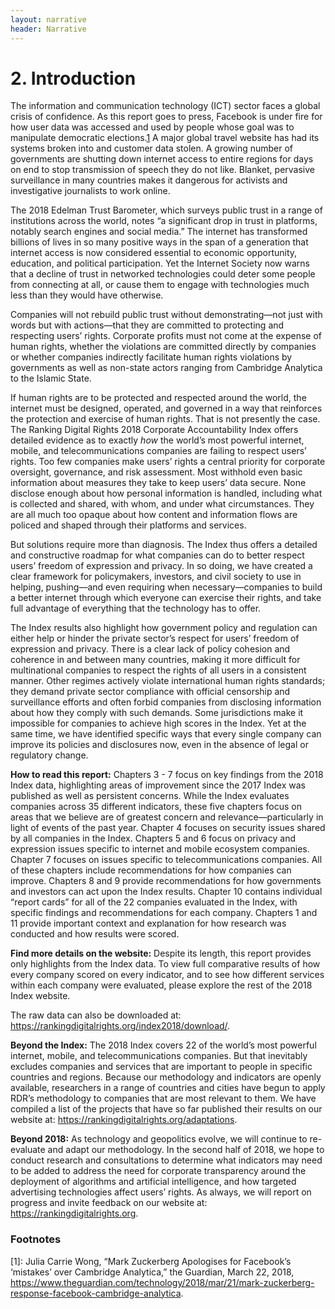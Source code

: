 ```yaml
---
layout: narrative
header: Narrative
---
```


# 2. Introduction

The information and communication technology (ICT) sector faces a global crisis of confidence. As this report goes to press, Facebook is under fire for how user data was accessed and used by people whose goal was to manipulate democratic elections.[1](1) A major global travel website has had its systems broken into and customer data stolen. A growing number of governments are shutting down internet access to entire regions for days on end to stop transmission of speech they do not like. Blanket, pervasive surveillance in many countries makes it dangerous for activists and investigative journalists to work online.

The 2018 Edelman Trust Barometer, which surveys public trust in a range of institutions across the world, notes “a significant drop in trust in platforms, notably search engines and social media.” The internet has transformed billions of lives in so many positive ways in the span of a generation that internet access is now considered essential to economic opportunity, education, and political participation. Yet the Internet Society now warns that a decline of trust in networked technologies could deter some people from connecting at all, or cause them to engage with technologies much less than they would have otherwise.

Companies will not rebuild public trust without demonstrating—not just with words but with actions—that they are committed to protecting and respecting users’ rights. Corporate profits must not come at the expense of human rights, whether the violations are committed directly by companies or whether companies indirectly facilitate human rights violations by governments as well as non-state actors ranging from Cambridge Analytica to the Islamic State.

If human rights are to be protected and respected around the world, the internet must be designed, operated, and governed in a way that reinforces the protection and exercise of human rights. That is not presently the case. The Ranking Digital Rights 2018 Corporate Accountability Index offers detailed evidence as to exactly *how* the world’s most powerful internet, mobile, and telecommunications companies are failing to respect users’ rights. Too few companies make users’ rights a central priority for corporate oversight, governance, and risk assessment. Most withhold even basic information about measures they take to keep users’ data secure. None disclose enough about how personal information is handled, including what is collected and shared, with whom, and under what circumstances.  They are all much too opaque about how content and information flows are policed and shaped through their platforms and services.

But solutions require more than diagnosis. The Index thus offers a detailed and constructive roadmap for what companies can do to better respect users’ freedom of expression and privacy. In so doing, we have created a clear framework for policymakers, investors, and civil society to use in helping, pushing—and even requiring when necessary—companies to build a better internet through which everyone can exercise their rights, and take full advantage of everything that the technology has to offer.

The Index results also highlight how government policy and regulation can either help or hinder the private sector’s respect for users’ freedom of expression and privacy. There is a clear lack of policy cohesion and coherence in and between many countries, making it more difficult for multinational companies to respect the rights of all users in a consistent manner. Other regimes actively violate international human rights standards; they demand private sector compliance with official censorship and surveillance efforts and often forbid companies from disclosing information about how they comply with such demands. Some jurisdictions make it impossible for companies to achieve high scores in the Index. Yet at the same time, we have identified specific ways that every single company can improve its policies and disclosures now, even in the absence of legal or regulatory change.

**How to read this report:** Chapters 3 - 7 focus on key findings from the 2018 Index data, highlighting areas of improvement since the 2017 Index was published as well as persistent concerns. While the Index evaluates companies across 35 different indicators, these five chapters focus on areas that we believe are of greatest concern and relevance—particularly in light of events of the past year. Chapter 4 focuses on security issues shared by all companies in the Index. Chapters 5 and 6 focus on privacy and expression issues specific to internet and mobile ecosystem companies. Chapter 7 focuses on issues specific to telecommunications companies. All of these chapters include recommendations for how companies can improve. Chapters 8 and 9 provide recommendations for how governments and investors can act upon the Index results. Chapter 10 contains individual “report cards” for all of the 22 companies evaluated in the Index, with specific findings and recommendations for each company. Chapters 1 and 11 provide important context and explanation for how research was conducted and how results were scored.

**Find more details on the website:** Despite its length, this report provides only highlights from the Index data. To view full comparative results of how every company scored on every indicator, and to see how different services within each company were evaluated, please explore the rest of the 2018 Index website.

The raw data can also be downloaded at: https://rankingdigitalrights.org/index2018/download/.

**Beyond the Index:** The 2018 Index covers 22 of the world’s most powerful internet, mobile, and telecommunications companies. But that inevitably excludes companies and services that are important to people in specific countries and regions. Because our methodology and indicators are openly available, researchers in a range of countries and cities have begun to apply RDR’s methodology to companies that are most relevant to them. We have compiled a list of the projects that have so far published their results on our website at: https://rankingdigitalrights.org/adaptations.

**Beyond 2018:** As technology and geopolitics evolve, we will continue to re-evaluate and adapt our methodology. In the second half of 2018, we hope to conduct research and consultations to determine what indicators may need to be added to address the need for corporate transparency around the deployment of algorithms and artificial intelligence, and how targeted advertising technologies affect users’ rights. As always, we will report on progress and invite feedback on our website at: https://rankingdigitalrights.org.

### Footnotes

[1]: Julia Carrie Wong, “Mark Zuckerberg Apologises for Facebook’s ‘mistakes’ over Cambridge Analytica,” the Guardian, March 22, 2018, https://www.theguardian.com/technology/2018/mar/21/mark-zuckerberg-response-facebook-cambridge-analytica.
